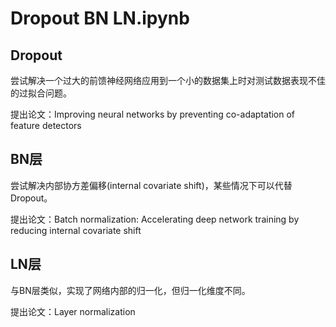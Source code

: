 # Dropout BN LN.ipynb
## Dropout
尝试解决一个过大的前馈神经网络应用到一个小的数据集上时对测试数据表现不佳的过拟合问题。

提出论文：Improving neural networks by preventing co-adaptation of feature detectors
## BN层
尝试解决内部协方差偏移(internal covariate shift)，某些情况下可以代替Dropout。

提出论文：Batch normalization: Accelerating deep network training by reducing internal covariate shift
## LN层
与BN层类似，实现了网络内部的归一化，但归一化维度不同。

提出论文：Layer normalization
